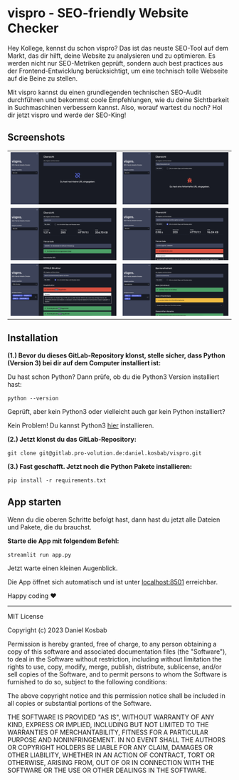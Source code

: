 # vispro - SEO-friendly Website Checker

Hey Kollege, kennst du schon vispro? Das ist das neuste SEO-Tool auf dem Markt, das dir hilft, deine Website zu analysieren und zu optimieren. Es werden nicht nur SEO-Metriken geprüft, sondern auch best practices aus der Frontend-Entwicklung berücksichtigt, um eine technisch tolle Webseite auf die Beine zu stellen.

Mit vispro kannst du einen grundlegenden technischen SEO-Audit durchführen und bekommst coole Empfehlungen, wie du deine Sichtbarkeit in Suchmaschinen verbessern kannst. Also, worauf wartest du noch? Hol dir jetzt vispro und werde der SEO-King!

## Screenshots

<table>
  <tr>
    <td align="center"><img src="img/screenshot1.png" alt="Bild 1"></td>
    <td align="center"><img src="img/screenshot2.png" alt="Bild 2"></td>
  </tr>
  <tr>
    <td align="center"><img src="img/screenshot3.png" alt="Bild 3"></td>
    <td align="center"><img src="img/screenshot4.png" alt="Bild 4"></td>
  </tr>
  <tr>
    <td align="center"><img src="img/screenshot5.png" alt="Bild 5"></td>
    <td align="center"><img src="img/screenshot6.png" alt="Bild 6"></td>
  </tr>
</table>

## Installation

**(1.) Bevor du dieses GitLab-Repository klonst, stelle sicher, dass Python (Version 3) bei dir auf dem Computer installiert ist:**

Du hast schon Python? Dann prüfe, ob du die Python3 Version installiert hast:

```
python --version
```

Geprüft, aber kein Python3 oder vielleicht auch gar kein Python installiert?

Kein Problem! Du kannst Python3 [hier](https://www.python.org/downloads/) installieren.

**(2.) Jetzt klonst du das GitLab-Repository:**

```
git clone git@gitlab.pro-volution.de:daniel.kosbab/vispro.git
```

**(3.) Fast geschafft. Jetzt noch die Python Pakete installieren:**

```
pip install -r requirements.txt
```

## App starten

Wenn du die oberen Schritte befolgt hast, dann hast du jetzt alle Dateien und Pakete, die du brauchst.

**Starte die App mit folgendem Befehl:**

```
streamlit run app.py
```

Jetzt warte einen kleinen Augenblick.

Die App öffnet sich automatisch und ist unter [localhost:8501](http://localhost:8501) erreichbar.

Happy coding ❤️

---

MIT License

Copyright (c) 2023 Daniel Kosbab

Permission is hereby granted, free of charge, to any person obtaining a copy
of this software and associated documentation files (the "Software"), to deal
in the Software without restriction, including without limitation the rights
to use, copy, modify, merge, publish, distribute, sublicense, and/or sell
copies of the Software, and to permit persons to whom the Software is
furnished to do so, subject to the following conditions:

The above copyright notice and this permission notice shall be included in
all copies or substantial portions of the Software.

THE SOFTWARE IS PROVIDED "AS IS", WITHOUT WARRANTY OF ANY KIND, EXPRESS OR
IMPLIED, INCLUDING BUT NOT LIMITED TO THE WARRANTIES OF MERCHANTABILITY,
FITNESS FOR A PARTICULAR PURPOSE AND NONINFRINGEMENT. IN NO EVENT SHALL THE
AUTHORS OR COPYRIGHT HOLDERS BE LIABLE FOR ANY CLAIM, DAMAGES OR OTHER
LIABILITY, WHETHER IN AN ACTION OF CONTRACT, TORT OR OTHERWISE, ARISING FROM,
OUT OF OR IN CONNECTION WITH THE SOFTWARE OR THE USE OR OTHER DEALINGS IN
THE SOFTWARE.
